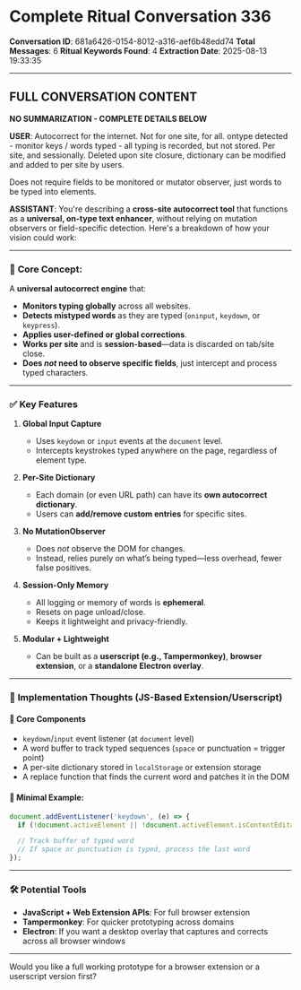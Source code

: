 # Complete Ritual Conversation 336

**Conversation ID**: 681a6426-0154-8012-a316-aef6b48edd74
**Total Messages**: 6
**Ritual Keywords Found**: 4
**Extraction Date**: 2025-08-13 19:33:35

---

## FULL CONVERSATION CONTENT

**NO SUMMARIZATION - COMPLETE DETAILS BELOW**

**USER**: Autocorrect for the internet. Not for one site, for all. ontype detected - monitor keys / words typed - all typing is recorded, but not stored. Per site, and sessionally. Deleted upon site closure, dictionary can be modified and added to per site by users. 

Does not require fields to be monitored or mutator observer, just words to be typed into elements.

**ASSISTANT**: You're describing a **cross-site autocorrect tool** that functions as a **universal, on-type text enhancer**, without relying on mutation observers or field-specific detection. Here's a breakdown of how your vision could work:

---

### 🧠 **Core Concept:**
A **universal autocorrect engine** that:
- **Monitors typing globally** across all websites.
- **Detects mistyped words** as they are typed (`oninput`, `keydown`, or `keypress`).
- **Applies user-defined or global corrections**.
- **Works per site** and is **session-based**—data is discarded on tab/site close.
- **Does *not* need to observe specific fields**, just intercept and process typed characters.

---

### ✅ **Key Features**
1. **Global Input Capture**
   - Uses `keydown` or `input` events at the `document` level.
   - Intercepts keystrokes typed anywhere on the page, regardless of element type.

2. **Per-Site Dictionary**
   - Each domain (or even URL path) can have its **own autocorrect dictionary**.
   - Users can **add/remove custom entries** for specific sites.

3. **No MutationObserver**
   - Does *not* observe the DOM for changes.
   - Instead, relies purely on what’s being typed—less overhead, fewer false positives.

4. **Session-Only Memory**
   - All logging or memory of words is **ephemeral**.
   - Resets on page unload/close.
   - Keeps it lightweight and privacy-friendly.

5. **Modular + Lightweight**
   - Can be built as a **userscript (e.g., Tampermonkey)**, **browser extension**, or a **standalone Electron overlay**.

---

### 🧰 **Implementation Thoughts (JS-Based Extension/Userscript)**

#### 🧱 Core Components
- `keydown`/`input` event listener (at `document` level)
- A word buffer to track typed sequences (`space` or punctuation = trigger point)
- A per-site dictionary stored in `localStorage` or extension storage
- A replace function that finds the current word and patches it in the DOM

#### 🧪 Minimal Example:
```javascript
document.addEventListener('keydown', (e) => {
  if (!document.activeElement || !document.activeElement.isContentEditable && document.activeElement.tagName !== "INPUT" && document.activeElement.tagName !== "TEXTAREA") return;

  // Track buffer of typed word
  // If space or punctuation is typed, process the last word
});
```

---

### 🛠 Potential Tools
- **JavaScript + Web Extension APIs**: For full browser extension
- **Tampermonkey**: For quicker prototyping across domains
- **Electron**: If you want a desktop overlay that captures and corrects across all browser windows

---

Would you like a full working prototype for a browser extension or a userscript version first?